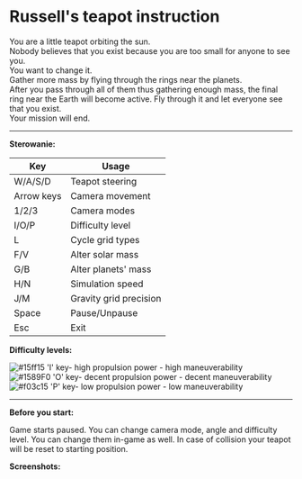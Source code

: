# Russell's teapot instruction

You are a little teapot orbiting the sun.  
Nobody believes that you exist because you are too small for anyone to see you.  
You want to change it.  
Gather more mass by flying through the rings near the planets.  
After you pass through all of them thus gathering enough mass, the final ring near the Earth will become active. Fly through it and let everyone see that you exist.  
Your mission will end.  

---

**Sterowanie:**

| Key  | Usage |
|------|------ |
| W/A/S/D | Teapot steering |
| Arrow keys | Camera movement |
| 1/2/3 | Camera modes |
| I/O/P | Difficulty level |
| L | Cycle grid types |
| F/V | Alter solar mass |
| G/B | Alter planets' mass |
| H/N | Simulation speed |
| J/M | Gravity grid precision |
| Space | Pause/Unpause |
| Esc | Exit |

**Difficulty levels:**

![#15ff15](https://via.placeholder.com/15/15ff15/000000?text=+) 'I' key- high propulsion power - high maneuverability  
![#1589F0](https://via.placeholder.com/15/1589F0/000000?text=+) 'O' key- decent propulsion power - decent maneuverability  
![#f03c15](https://via.placeholder.com/15/f03c15/000000?text=+) 'P' key- low propulsion power - low maneuverability 

---

**Before you start:**

Game starts paused. You can change camera mode, angle and difficulty level. You can change them in-game as well.
In case of collision your teapot will be reset to starting position.

**Screenshots:**
